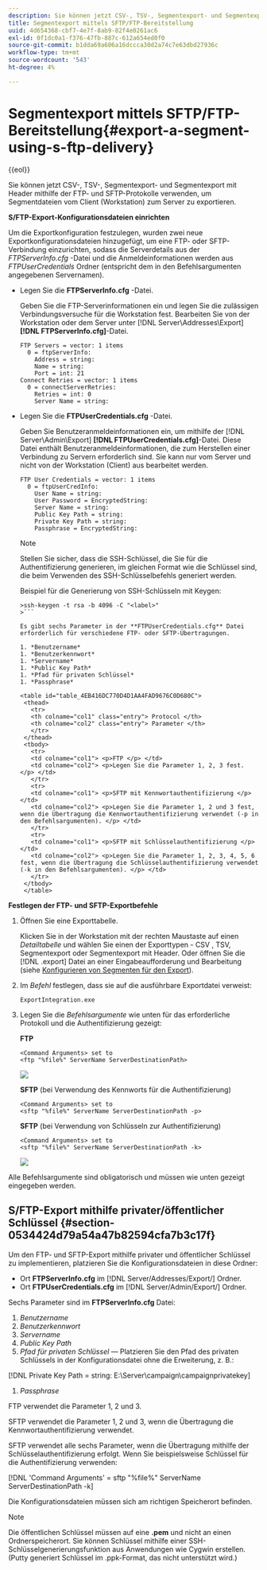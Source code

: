 ```yaml
---
description: Sie können jetzt CSV-, TSV-, Segmentexport- und Segmentexport mit Header mithilfe der FTP- und SFTP-Protokolle verwenden, um Segmentdateien vom Client (Workstation) zum Server zu exportieren.
title: Segmentexport mittels SFTP/FTP-Bereitstellung
uuid: 4d654368-cbf7-4e7f-8ab9-82f4e0261ac6
exl-id: 0f1dc0a1-f376-47fb-887c-612a654ed0f0
source-git-commit: b1dda69a606a16dccca30d2a74c7e63dbd27936c
workflow-type: tm+mt
source-wordcount: '543'
ht-degree: 4%

---
```


# Segmentexport mittels SFTP/FTP-Bereitstellung{#export-a-segment-using-s-ftp-delivery}

{{eol}}

Sie können jetzt CSV-, TSV-, Segmentexport- und Segmentexport mit Header mithilfe der FTP- und SFTP-Protokolle verwenden, um Segmentdateien vom Client (Workstation) zum Server zu exportieren.

**S/FTP-Export-Konfigurationsdateien einrichten**

Um die Exportkonfiguration festzulegen, wurden zwei neue Exportkonfigurationsdateien hinzugefügt, um eine FTP- oder SFTP-Verbindung einzurichten, sodass die Serverdetails aus der *FTPServerInfo.cfg* -Datei und die Anmeldeinformationen werden aus *FTPUserCredentials* Ordner (entspricht dem in den Befehlsargumenten angegebenen Servernamen).

* Legen Sie die **FTPServerInfo.cfg** -Datei.

   Geben Sie die FTP-Serverinformationen ein und legen Sie die zulässigen Verbindungsversuche für die Workstation fest. Bearbeiten Sie von der Workstation oder dem Server unter  [!DNL Server\Addresses\Export\] **[!DNL FTPServerInfo.cfg]**-Datei.

   ```
   FTP Servers = vector: 1 items 
     0 = ftpServerInfo:  
       Address = string:  
       Name = string:  
       Port = int: 21 
   Connect Retries = vector: 1 items 
     0 = connectServerRetries:  
       Retries = int: 0 
       Server Name = string:
   ```

* Legen Sie die **FTPUserCredentials.cfg** -Datei.

   Geben Sie Benutzeranmeldeinformationen ein, um mithilfe der  [!DNL Server\Admin\Export\] **[!DNL FTPUserCredentials.cfg]**-Datei. Diese Datei enthält Benutzeranmeldeinformationen, die zum Herstellen einer Verbindung zu Servern erforderlich sind. Sie kann nur vom Server und nicht von der Workstation (Client) aus bearbeitet werden.

   ```
   FTP User Credentials = vector: 1 items 
     0 = ftpUserCredInfo: 
       User Name = string:  
       User Password = EncryptedString:  
       Server Name = string:  
       Public Key Path = string:  
       Private Key Path = string:  
       Passphrase = EncryptedString:
   ```

   >[!NOTE]
   >
   >Stellen Sie sicher, dass die SSH-Schlüssel, die Sie für die Authentifizierung generieren, im gleichen Format wie die Schlüssel sind, die beim Verwenden des SSH-Schlüsselbefehls generiert werden.
   >
   >Beispiel für die Generierung von SSH-Schlüsseln mit Keygen:
   >
   >
   ```
   >ssh-keygen -t rsa -b 4096 -C "<label>"
   >```

   Es gibt sechs Parameter in der **FTPUserCredentials.cfg** Datei erforderlich für verschiedene FTP- oder SFTP-Übertragungen.

   1. *Benutzername*
   1. *Benutzerkennwort*
   1. *Servername*
   1. *Public Key Path*
   1. *Pfad für privaten Schlüssel*
   1. *Passphrase*

   <table id="table_4EB416DC770D4D1AA4FAD9676C0D680C"> 
    <thead> 
      <tr> 
      <th colname="col1" class="entry"> Protocol </th> 
      <th colname="col2" class="entry"> Parameter </th> 
      </tr> 
    </thead>
    <tbody> 
      <tr> 
      <td colname="col1"> <p>FTP </p> </td> 
      <td colname="col2"> <p>Legen Sie die Parameter 1, 2, 3 fest. </p> </td> 
      </tr> 
      <tr> 
      <td colname="col1"> <p>SFTP mit Kennwortauthentifizierung </p> </td> 
      <td colname="col2"> <p>Legen Sie die Parameter 1, 2 und 3 fest, wenn die Übertragung die Kennwortauthentifizierung verwendet (-p in den Befehlsargumenten). </p> </td> 
      </tr> 
      <tr> 
      <td colname="col1"> <p>SFTP mit Schlüsselauthentifizierung </p> </td> 
      <td colname="col2"> <p>Legen Sie die Parameter 1, 2, 3, 4, 5, 6 fest, wenn die Übertragung die Schlüsselauthentifizierung verwendet (-k in den Befehlsargumenten). </p> </td> 
      </tr> 
    </tbody> 
    </table>

**Festlegen der FTP- und SFTP-Exportbefehle**

1. Öffnen Sie eine Exporttabelle.

   Klicken Sie in der Workstation mit der rechten Maustaste auf einen *Detailtabelle* und wählen Sie einen der Exporttypen - CSV , TSV, Segmentexport oder Segmentexport mit Header. Oder öffnen Sie die [!DNL .export] Datei an einer Eingabeaufforderung und Bearbeitung (siehe [Konfigurieren von Segmenten für den Export](../../../home/c-get-started/c-exp-data-seg-exp/t-config-sgts-expt.md#task-8857f221fa66463990ec9b60db6db372)).

1. Im *Befehl* festlegen, dass sie auf die ausführbare Exportdatei verweist:

   ```
   ExportIntegration.exe
   ```

1. Legen Sie die *Befehlsargumente* wie unten für das erforderliche Protokoll und die Authentifizierung gezeigt:

   **FTP**

   ```
   <Command Arguments> set to  
   <ftp "%file%" ServerName ServerDestinationPath>
   ```

   ![](assets/FTP_Command_arguments.png)

   **SFTP** (bei Verwendung des Kennworts für die Authentifizierung)

   ```
   <Command Arguments> set to  
   <sftp "%file%" ServerName ServerDestinationPath -p>
   ```

   **SFTP** (bei Verwendung von Schlüsseln zur Authentifizierung)

   ```
   <Command Arguments> set to  
   <sftp "%file%" ServerName ServerDestinationPath -k>
   ```

   ![](assets/SFTP_command_arguments.png)

Alle Befehlsargumente sind obligatorisch und müssen wie unten gezeigt eingegeben werden.

## S/FTP-Export mithilfe privater/öffentlicher Schlüssel {#section-0534424d79a54a47b82594cfa7b3c17f}

Um den FTP- und SFTP-Export mithilfe privater und öffentlicher Schlüssel zu implementieren, platzieren Sie die Konfigurationsdateien in diese Ordner:

* Ort **FTPServerInfo.cfg** im [!DNL Server/Addresses/Export/] Ordner.
* Ort **FTPUserCredentials.cfg** im [!DNL Server/Admin/Export/] Ordner.

Sechs Parameter sind im **FTPServerInfo.cfg** Datei:

1. *Benutzername*
1. *Benutzerkennwort*
1. *Servername*
1. *Public Key Path*
1. *Pfad für privaten Schlüssel —* Platzieren Sie den Pfad des privaten Schlüssels in der Konfigurationsdatei ohne die Erweiterung, z. B.:

[!DNL Private Key Path = string: E:\\Server\\campaign\\campaignprivatekey]

1. *Passphrase*

FTP verwendet die Parameter 1, 2 und 3.

SFTP verwendet die Parameter 1, 2 und 3, wenn die Übertragung die Kennwortauthentifizierung verwendet.

SFTP verwendet alle sechs Parameter, wenn die Übertragung mithilfe der Schlüsselauthentifizierung erfolgt. Wenn Sie beispielsweise Schlüssel für die Authentifizierung verwenden:

[!DNL 'Command Arguments' = sftp "%file%" ServerName ServerDestinationPath -k]

Die Konfigurationsdateien müssen sich am richtigen Speicherort befinden.

>[!NOTE]
>
>Die öffentlichen Schlüssel müssen auf eine **.pem** und nicht an einen Ordnerspeicherort. Sie können Schlüssel mithilfe einer SSH-Schlüsselgenerierungsfunktion aus Anwendungen wie Cygwin erstellen. (Putty generiert Schlüssel im .ppk-Format, das nicht unterstützt wird.)
